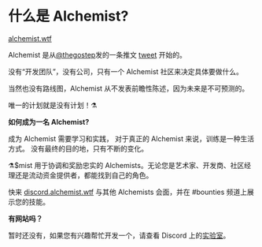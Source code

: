 # 什么是 Alchemist?

[alchemist.wtf](https://github.com/alchemistcoin/alchemist)

Alchemist 是从[@thegostep](https://twitter.com/thegostep)发的一条推文 [tweet](https://twitter.com/thegostep/status/1358159173440184322?s=20) 开始的。

没有“开发团队”，没有公司，只有一个 Alchemist 社区来决定具体要做什么。

当然也没有路线图，Alchemist 从不发表前瞻性陈述，因为未来是不可预测的。

唯一的计划就是没有计划！⚗️

**如何成为一名 Alchemist?**

成为 Alchemist 需要学习和实践， 对于真正的 Alchemist 来说，训练是一种生活方式。 没有最终的目的地，只有不断的变化。

⚗️$mist 用于协调和奖励忠实的 Alchemists。无论您是艺术家、开发商、社区经理还是流动资金提供者，都能找到自己的角色。

快来 [discord.alchemist.wtf](http://discord.alchemist.wtf) 与其他 Alchemists 会面，并在 \#bounties 频道上展示您的技能。

**有网站吗？**

暂时还没有，如果您有兴趣帮忙开发一个，请查看 Discord 上的[实验室](https://discord.gg/UQB4MwG4c8)。

